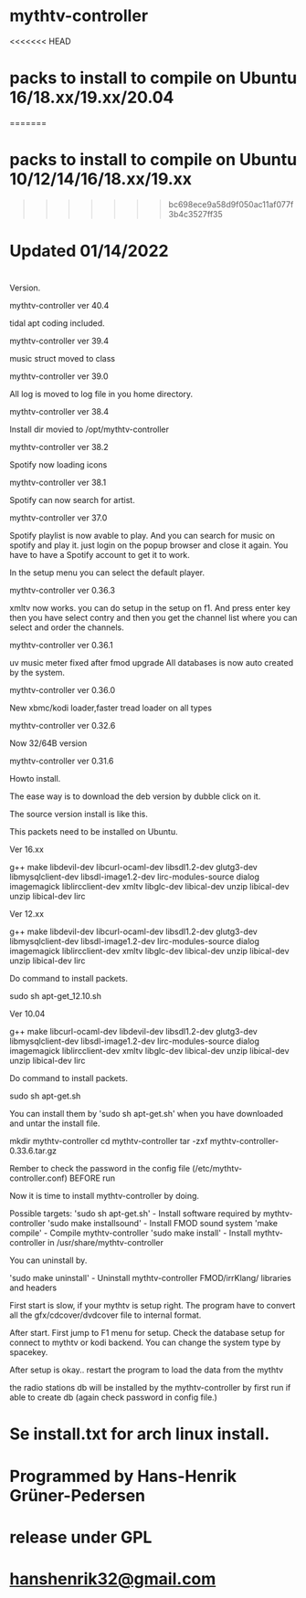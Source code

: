 # mythtv-controller 
<<<<<<< HEAD
# packs to install to compile on Ubuntu 16/18.xx/19.xx/20.04
=======
# packs to install to compile on Ubuntu 10/12/14/16/18.xx/19.xx
>>>>>>> bc698ece9a58d9f050ac11af077f3b4c3527ff35
# Updated 01/14/2022
# 

Version.

mythtv-controller ver 40.4

tidal apt coding included.

mythtv-controller ver 39.4

music struct moved to class

mythtv-controller ver 39.0

All log is moved to log file in you home directory.

mythtv-controller ver 38.4

Install dir movied to /opt/mythtv-controller

mythtv-controller ver 38.2

Spotify now loading icons

mythtv-controller ver 38.1

Spotify can now search for artist.


mythtv-controller ver 37.0

Spotify playlist is now avable to play. And you can search for music on spotify and play it.
just login on the popup browser and close it again. You have to have a Spotify account to get it to work.

In the setup menu you can select the default player.


mythtv-controller ver 0.36.3

xmltv now works. you can do setup in the setup on f1.
And press enter key then you have select contry and then you get the channel list where you can
select and order the channels.

mythtv-controller ver 0.36.1

uv music meter fixed after fmod upgrade
All databases is now auto created by the system.

mythtv-controller ver 0.36.0

New xbmc/kodi loader,faster tread loader on all types

mythtv-controller ver 0.32.6

Now 32/64B version

mythtv-controller ver 0.31.6

Howto install.

The ease way is to download the deb version by dubble click on it.

The source version install is like this. 

This packets need to be installed on Ubuntu.

Ver 16.xx

g++ make libdevil-dev libcurl-ocaml-dev libsdl1.2-dev glutg3-dev
libmysqlclient-dev libsdl-image1.2-dev lirc-modules-source dialog
imagemagick liblircclient-dev xmltv libglc-dev libical-dev unzip
libical-dev unzip libical-dev lirc

Ver 12.xx

g++ make libdevil-dev libcurl-ocaml-dev libsdl1.2-dev glutg3-dev 
libmysqlclient-dev libsdl-image1.2-dev lirc-modules-source dialog 
imagemagick liblircclient-dev xmltv libglc-dev libical-dev unzip 
libical-dev unzip libical-dev lirc

Do command to install packets.

sudo sh apt-get_12.10.sh

Ver 10.04

g++ make libcurl-ocaml-dev libdevil-dev libsdl1.2-dev glutg3-dev
libmysqlclient-dev libsdl-image1.2-dev lirc-modules-source dialog
imagemagick liblircclient-dev xmltv libglc-dev libical-dev unzip libical-dev
unzip libical-dev lirc

Do command to install packets.

sudo sh apt-get.sh



You can install them by 'sudo sh apt-get.sh' when you have downloaded and
untar the install file.

mkdir mythtv-controller
cd mythtv-controller
tar -zxf mythtv-controller-0.33.6.tar.gz

Rember to check the password in the config file (/etc/mythtv-controller.conf) BEFORE run

Now it is time to install mythtv-controller by doing.

Possible targets:
'sudo sh apt-get.sh'       - Install software required by mythtv-controller
'sudo make installsound'   - Install FMOD sound system
'make compile'             - Compile mythtv-controller
'sudo make install'        - Install mythtv-controller in /usr/share/mythtv-controller

You can uninstall by.

'sudo make uninstall'      - Uninstall mythtv-controller FMOD/irrKlang/ libraries and headers


 First start is slow, if your mythtv is setup right. The program have to
 convert all the gfx/cdcover/dvdcover file to internal format.

 After start. First jump to F1 menu for setup. 
 Check the database setup for connect to mythtv or kodi backend. You can change the system type by spacekey.

 After setup is okay.. restart the program to load the data from the mythtv

 the radio stations db will be installed by the mythtv-controller by first run if able to create db (again check password in config file.)

# Se install.txt for arch linux install.
#
# Programmed by Hans-Henrik Grüner-Pedersen
# release under GPL
# hanshenrik32@gmail.com
#

